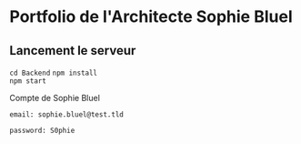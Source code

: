 # Portfolio de l'Architecte Sophie Bluel


## Lancement le serveur
`cd Backend`
`npm install`  
`npm start`



Compte de Sophie Bluel

```
email: sophie.bluel@test.tld

password: S0phie 
```
